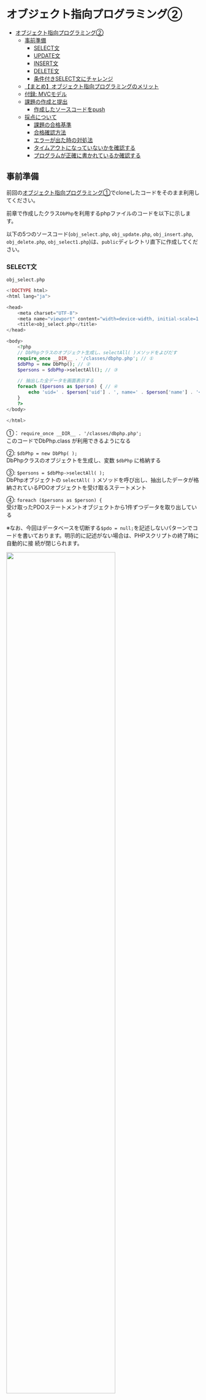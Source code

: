 ﻿# オブジェクト指向プログラミング②

- [オブジェクト指向プログラミング②](#オブジェクト指向プログラミング)
  - [事前準備](#事前準備)
    - [SELECT文](#select文)
    - [UPDATE文](#update文)
    - [INSERT文](#insert文)
    - [DELETE文](#delete文)
    - [条件付きSELECT文にチャレンジ](#条件付きselect文にチャレンジ)
  - [【まとめ】オブジェクト指向プログラミングのメリット](#まとめオブジェクト指向プログラミングのメリット)
  - [付録: MVCモデル](#付録-mvcモデル)
  - [課題の作成と提出](#課題の作成と提出)
    - [作成したソースコードをpush](#作成したソースコードをpush)
  - [採点について](#採点について)
    - [課題の合格基準](#課題の合格基準)
    - [合格確認方法](#合格確認方法)
    - [エラーが出た時の対処法](#エラーが出た時の対処法)
    - [タイムアウトになっていないかを確認する](#タイムアウトになっていないかを確認する)
    - [プログラムが正確に書かれているか確認する](#プログラムが正確に書かれているか確認する)

## 事前準備

前回の[オブジェクト指向プログラミング①](../object-i/README.md)でcloneしたコードをそのまま利用してください。

前章で作成したクラス`DbPhp`を利用するphpファイルのコードを以下に示します。

以下の5つのソースコード(`obj_select.php`, `obj_update.php`, `obj_insert.php`, `obj_delete.php`, `obj_select1.php`)は、`public`ディレクトリ直下に作成してください。

### SELECT文

`obj_select.php`

```php
<!DOCTYPE html>
<html lang="ja">

<head>
    <meta charset="UTF-8">
    <meta name="viewport" content="width=device-width, initial-scale=1.0">
    <title>obj_select.php</title>
</head>

<body>
    <?php
    // DbPhpクラスのオブジェクト生成し、selectAll( )メソッドをよびだす
    require_once __DIR__ . '/classes/dbphp.php'; // ①
    $dbPhp = new DbPhp(); // ②
    $persons = $dbPhp->selectAll(); // ③

    // 抽出した全データを画面表示する
    foreach ($persons as $person) { // ④
        echo 'uid=' . $person['uid'] . ', name=' . $person['name'] . '<br>';
    }
    ?>
</body>

</html>
```

①： `require_once __DIR__ . '/classes/dbphp.php';`<br>
このコードでDbPhp.class が利用できるようになる

②: `$dbPhp = new DbPhp( );`<br>
DbPhpクラスのオブジェクトを生成し、変数 `$dbPhp` に格納する

③: `$persons = $dbPhp->selectAll( );`<br>
DbPhpオブジェクトの `selectAll( )` メソッドを呼び出し、抽出したデータが格納されているPDOオブジェクトを受け取るステートメント

④: `foreach ($persons as $person) {`<br>
受け取ったPDOステートメントオブジェクトから1件ずつデータを取り出している

※なお、今回はデータベースを切断する`$pdo = null;`を記述しないパターンでコードを書いております。明示的に記述がない場合は、PHPスクリプトの終了時に自動的に接
続が閉じられます。

<img src="./images/obj_select_display.png" width="75%">

### UPDATE文

以下のコードから穴あきになっています。
先程の`obj_select.php`と同様に、クラス`DbPhp`を利用するコードを完成させてください。

なお、ブラウザ上での動作は[データベース利用](../db-crud/README.md)と同じです。

`obj_update.php`

```php
<!DOCTYPE html>
<html lang="ja">

<head>
    <meta charset="UTF-8">
    <meta name="viewport" content="width=device-width, initial-scale=1.0">
    <title>obj_update.php</title>
</head>

<body>
    <?php
    // DbPhpクラスのオブジェクト生成し、updatePersonメソッドをよびだす
    



    // 登録後の全データを画面表示する
    



    ?>
</body>

</html>
```

![](./images/obj_update_display.png)

### INSERT文

`obj_insert.php`

```php
<!DOCTYPE html>
<html lang="ja">

<head>
    <meta charset="UTF-8">
    <meta name="viewport" content="width=device-width, initial-scale=1.0">
    <title>obj_insert.php</title>
</head>

<body>
    <?php
    // DbPhpクラスのオブジェクト生成し、insertPersonメソッドをよびだす
    // name = 深沢七郎, company_id = 3, age = 29
    



    // 登録後の全データを画面表示する
    



    ?>
</body>

</html>
```
![](./images/obj_insert_display.png)

### DELETE文

`obj_delete.php`

```php
<!DOCTYPE html>
<html lang="ja">

<head>
    <meta charset="UTF-8">
    <meta name="viewport" content="width=device-width, initial-scale=1.0">
    <title>obj_delete.php</title>
</head>

<body>
    <?php
    // DbPhpクラスのオブジェクト生成し、deletePersonメソッドをよびだす
   



    // 登録後の全データを画面表示する
    



    ?>
</body>

</html>
```

![](./images/obj_delete_display.png)

### 条件付きSELECT文にチャレンジ

このチャレンジ問題は自動採点の評価対象外です。
SELECT〜DELETE文を完了した方は、是非チャレンジしてください！

```php
<!DOCTYPE html>
<html lang="ja">

<head>
    <meta charset="UTF-8">
    <meta name="viewport" content="width=device-width, initial-scale=1.0">
    <title>obj_select1.php</title>
</head>

<body>
    <h1>条件付きSELECTの例</h1>
    <?php
    // もしも$_GET['uid']が空なら、uidを求めるフォームを表示(GETメソッド使用)
    if (                   ) {
    ?>
        <!-- 検索フォームを以下に記述 -->



        <!-- ここまで -->
    <?php
    } else {
        // uidをキーにして、GETメソッドで受け取ったuidを代入
        $uid = 

        // DbPhpクラスのオブジェクト生成し、selectPerson( )メソッドをよびだす
        




        // 抽出した結果に応じた画面を表示する
        // 結果が空ならば、該当するユーザがいない旨を表示
        if (           ) {
            echo 
        } else {
            // 結果があれば、uidとnameを表示
            echo 
        }
    }
    ?>
</body>

</html>
```

1. `person`テーブルにデータのあるユーザーIDを入力し、「検索」ボタンを押した時<br>
→該当する`uid`と`name`が表示される
![](./images/obj_select1_display1.png)
![](./images/obj_select1_display2.png)

1. `person`テーブルにデータのないユーザーIDを入力し、「検索」ボタンを押した時<br>
→該当するデータが無い旨のメッセージが表示される
![](./images/obj_select1_display3.png)
![](./images/obj_select1_display4.png)

1. ユーザーIDを入力せず、「検索」ボタンを押した時<br>
→検索フォームが表示のまま
![](./images/obj_select1_display5.png)
![](./images/obj_select1_display6.png)

## 【まとめ】オブジェクト指向プログラミングのメリット

オブジェクト指向プログラミングのメリットは、**複雑なロジック部分のコードを分離することができる** というところです。

さらに、PHPのコードを排除した画面用のコードを作成することも可能となります。
こうして、プログラマーとデザイナーの役割に応じて開発を同時に進めていくことができるようになります。

現状では、こうしたWebアプリケーションの開発で「**MVCモデル**」というデザインパターンがよく利用されており、「Laravel」や「CakePHP」といったフレームワークにもこの「MVCモデル」の概念が取り入られています。

## 付録: MVCモデル

MVCとはModel・View・Controllerの略で、処理を３つの役割に分割して実装する手法です。<br>

![](./images/Aspose.Words.a4c93f43-ec41-42b5-b372-9be25bdbba96.013.jpeg)

- Controller: クライアントからのリクエストを直接受け取り処理を行う部分で、ModelやViewを「制御」する。
- Model: 処理のメインロジックやデータアクセスを担当する。
- View: 処理結果として画面表示（HTML出力）を担当する。

処理の流れとしては、以下のようになります。
Controllerが最も前面かつ全ての仲介に位置する。

1. Controllerがリクエスト情報を基にModelに処理を依頼
1. Modelはデータと連携して処理を行い、処理結果をControllerに返す
1. Controllerは返ってきた処理結果データをViewに渡す
1. Viewはデータを基にHTML出力処理を行う

## 課題の作成と提出

### 作成したソースコードをpush

pushまでの説明は省略する。忘れた場合は、これより以前の資料を見返し確認すること。

## 採点について

提出した課題はGitHub上で自動採点される。提出後、課題が合格しているかを確認すること。合格していない場合は修正後pushし、再提出すること。

### 課題の合格基準

以下の3つを合格基準とする。

1. obj_update.phpにて、データが正しく更新されること
1. obj_insert.phpにて、データが正しく挿入されること
1. obj_delete.phpにて、データが正しく削除されること

### 合格確認方法

1. 本課題の[課題ページ](https://classroom.github.com/a/mcVSbvMn)に再度アクセスします。
2. 画面上部にある`Actions`をクリックしてください。<br>
![](./images/acions.png)
1. **一番上**の行に、緑色のチェックが入っていればOKです。<br>
![](./images/pass.png)

### エラーが出た時の対処法

自動採点がエラーになると、**一番上**の行に赤いばつ印がでます。その場合の解決策を以下に示します。

### タイムアウトになっていないかを確認する

※右端の赤枠で囲まれている箇所に処理時間がでますが、**4分前後**かかっている場合には、まずタイムアウトの可能性を疑ってください。
![](./images/timeout.png)

具体的なタイムアウトの確認・解決方法は、

  1. `Actions`のタイトルが以下のようにリンクになっているので、クリック
      ![](./images/timeout2.png)
  2. `run-autograding-tests`をクリック
   ![](./images/run-autograding-tests.png)
  3. 赤いばつ印が出ている箇所をクリック
  ![](./images/timeout4.png)
  1. `::error::Setup timed out in XXXXXX milliseconds`のメッセージがあればタイムアウト
   ![](./images/timeout8.png)
  6. 解決策としては、右上に`Re-run jobs`(再実行)のボタンがあるので、`Re-run failed jobs`(失敗した処理だけ再実行)をクリックする。
  ![](./images/timeout6.png)<br>
  ![](./images/timeout7.png)
  7. タイムアウトにならず3分以内に処理が終了したらOK。※タイムアウトでないエラーは、次の解決策を参照。

### プログラムが正確に書かれているか確認する

プログラムが正確に書かれているかを確認してください。たとえ、ブラウザの画面でそれらしく表示されても、自動採点なので融通は効きません。エラーが出た際は、以下の点を確認してください。
